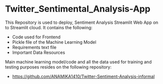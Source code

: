 # Twitter_Sentimental_Analysis-App

This Repository is used to deploy, Sentiment Analysis Streamlit Web App on to Streamlit cloud. It contains the following:

* Code used for Frontend
* Pickle file of the Machine Learning Model
* Requirements text file
* Important Data Resources

Main machine learning model/code and all the data used for training and testing purposes resides on the following repository:

* https://github.com/ANAMIKA1410/Twitter-Sentiment-Analysis-informal
